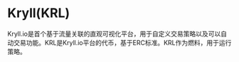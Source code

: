 # Kryll(KRL)

Kryll.io是首个基于流量关联的直观可视化平台，用于自定义交易策略以及可以自动交易功能。KRL是Kryll.io平台的代币，基于ERC标准。KRL作为燃料，用于运行策略。

